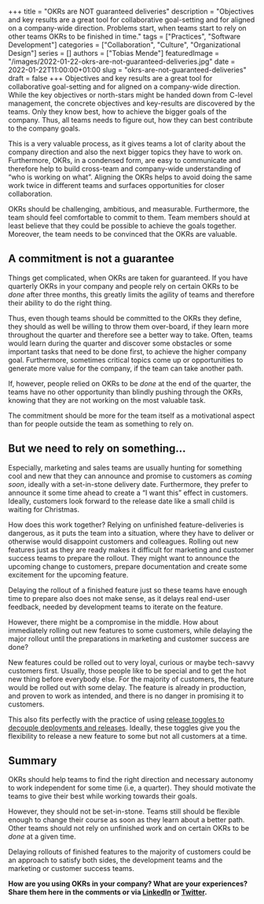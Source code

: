 +++ 
title = "OKRs are NOT guaranteed deliveries"
description = "Objectives and key results are a great tool for collaborative goal-setting and for aligned on a company-wide direction. Problems start, when teams start to rely on other teams OKRs to be finished in time."
tags = ["Practices", "Software Development"]
categories = ["Collaboration", "Culture", "Organizational Design"]
series = []
authors = ["Tobias Mende"]
featuredImage = "/images/2022-01-22-okrs-are-not-guaranteed-deliveries.jpg"
date = 2022-01-22T11:00:00+01:00
slug = "okrs-are-not-guaranteed-deliveries"
draft = false
+++
Objectives and key results are a great tool for collaborative goal-setting and for aligned on a company-wide direction. While the key objectives or north-stars might be handed down from C-level management, the concrete objectives and key-results are discovered by the teams. Only they know best, how to achieve the bigger goals of the company. Thus, all teams needs to figure out, how they can best contribute to the company goals.

This is a very valuable process, as it gives teams a lot of clarity about the company direction and also the next bigger topics they have to work on. Furthermore, OKRs, in a condensed form, are easy to communicate and therefore help to build cross-team and company-wide understanding of “who is working on what”. Aligning the OKRs helps to avoid doing the same work twice in different teams and surfaces opportunities for closer collaboration.

OKRs should be challenging, ambitious, and measurable. Furthermore, the team should feel comfortable to commit to them. Team members should at least believe that they could be possible to achieve the goals together. Moreover, the team needs to be convinced that the OKRs are valuable.

## A commitment is not a guarantee
Things get complicated, when OKRs are taken for guaranteed. If you have quarterly OKRs in your company and people rely on certain OKRs to be *done* after three months, this greatly limits the agility of teams and therefore their ability to do the right thing.

Thus, even though teams should be committed to the OKRs they define, they should as well be willing to throw them over-board, if they learn more throughout the quarter and therefore see a better way to take. Often, teams would learn during the quarter and discover some obstacles or some important tasks that need to be done first, to achieve the higher company goal. Furthermore, sometimes critical topics come up or opportunities to generate more value for the company, if the team can take another path.

If, however, people relied on OKRs to be *done* at the end of the quarter, the teams have no other opportunity than blindly pushing through the OKRs, knowing that they are not working on the most valuable task.

The commitment should be more for the team itself as a motivational aspect than for people outside the team as something to rely on.

## But we need to rely on something…
Especially, marketing and sales teams are usually hunting for something cool and new that they can announce and promise to customers as *coming soon*, ideally with a set-in-stone delivery date. Furthermore, they prefer to announce it some time ahead to create a “I want this” effect in customers. Ideally, customers look forward to the release date like a small child is waiting for Christmas. 

How does this work together? Relying on unfinished feature-deliveries is dangerous, as it puts the team into a situation, where they have to deliver or otherwise would disappoint customers and colleagues. Rolling out new features just as they are ready makes it difficult for marketing and customer success teams to prepare the rollout. They might want to announce the upcoming change to customers, prepare documentation and create some excitement for the upcoming feature.

Delaying the rollout of a finished feature just so these teams have enough time to prepare also does not make sense, as it delays real end-user feedback, needed by development teams to iterate on the feature.

However, there might be a compromise in the middle. How about immediately rolling out new features to some customers, while delaying the major rollout until the preparations in marketing and customer success are done?

New features could be rolled out to very loyal, curious or maybe tech-savvy customers first. Usually, those people like to be special and to get the hot new thing before everybody else. For the majority of customers, the feature would be rolled out with some delay. The feature is already in production, and proven to work as intended, and there is no danger in promising it to customers.

This also fits perfectly with the practice of using [release toggles to decouple deployments and releases](/blog/decoupling-deployments-and-releases/). Ideally, these toggles give you the flexibility to release a new feature to some but not all customers at a time. 

## Summary
OKRs should help teams to find the right direction and necessary autonomy to work independent for some time (i.e, a quarter). They should motivate the teams to give their best while working towards their goals.

However, they should not be set-in-stone. Teams still should be flexible enough to change their course as soon as they learn about a better path. Other teams should not rely on unfinished work and on certain OKRs to be *done* at a given time.

Delaying rollouts of finished features to the majority of customers could be an approach to satisfy both sides, the development teams and the marketing or customer success teams.

**How are you using OKRs in your company? What are your experiences? Share them here in the comments or via [LinkedIn](https://www.linkedin.com/in/tobiasmende/) or [Twitter](https://twitter.com/Tobias_Mende).**
